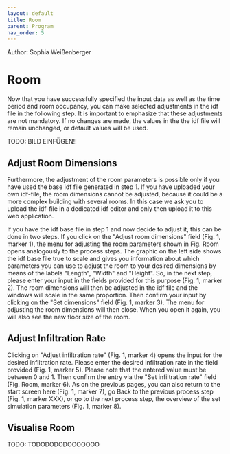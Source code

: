 ```yaml
---
layout: default
title: Room
parent: Program
nav_order: 5
---
```


Author: Sophia Weißenberger 
# Room

Now that you have successfully specified the input data as well as the time period and room occupancy, you can make selected adjustments in the idf file in the following step. It is important to emphasize that these adjustments are not mandatory. If no changes are made, the values in the the idf file will remain unchanged, or default values will be used.

TODO: BILD EINFÜGEN!!

## Adjust Room Dimensions

Furthermore, the adjustment of the room parameters is possible only if you have used the base idf file generated in step 1. If you have uploaded your own idf-file, the room dimensions cannot be adjusted, because it could be a more complex building with several rooms. In this case we ask you to upload the idf-file in a dedicated idf editor and only then upload it to this web application.

If you have the idf base file in step 1 and now decide to adjust it, this can be done in two steps. If you click on the "Adjust room dimensions" field (Fig. 1, marker 1), the menu for adjusting the room parameters shown in Fig. Room opens analogously to the process steps. The graphic on the left side shows the idf base file true to scale and gives you information about which parameters you can use to adjust the room to your desired dimensions by means of the labels "Length", "Width" and "Height". So, in the next step, please enter your input in the fields provided for this purpose (Fig. 1, marker 2). The room dimensions will then be adjusted in the idf file and the windows will scale in the same proportion. Then confirm your input by clicking on the "Set dimensions" field (Fig. 1, marker 3). The menu for adjusting the room dimensions will then close. When you open it again, you will also see the new floor size of the room.

## Adjust Infiltration Rate
Clicking on "Adjust infiltration rate" (Fig. 1, marker 4) opens the input for the desired infiltration rate. Please enter the desired infiltration rate in the field provided (Fig. 1, marker 5). Please note that the entered value must be between 0 and 1. Then confirm the entry via the "Set infiltration rate" field (Fig. Room, marker 6). As on the previous pages, you can also return to the start screen here (Fig. 1, marker 7), go Back to the previous process step (Fig. 1, marker XXX), or go to the next process step, the overview of the set simulation parameters (Fig. 1, marker 8).

## Visualise Room 

TODO: TODODODODOOOOOOO
